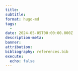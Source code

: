 ```yaml
---
title: 
subtitle:
format: hugo-md
tags:
  - 
date: 2024-05-05T00:00:00.000Z
description-meta: 
banner: 
attribution: 
bibliography: references.bib
execute:
  echo: false
---
```



